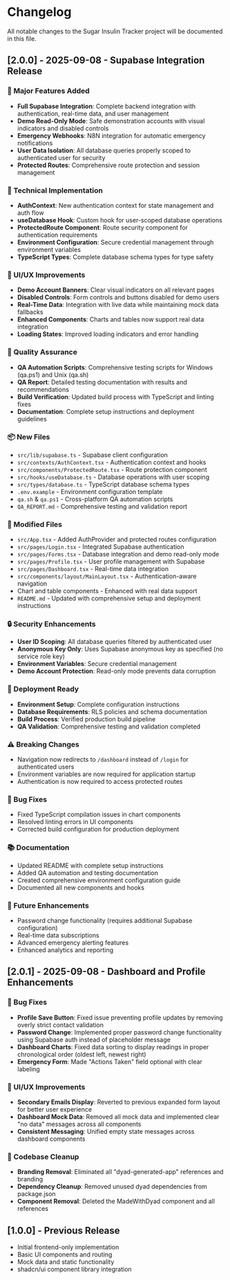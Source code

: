 # Changelog

All notable changes to the Sugar Insulin Tracker project will be documented in this file.

## [2.0.0] - 2025-09-08 - Supabase Integration Release

### 🚀 Major Features Added
- **Full Supabase Integration**: Complete backend integration with authentication, real-time data, and user management
- **Demo Read-Only Mode**: Safe demonstration accounts with visual indicators and disabled controls  
- **Emergency Webhooks**: N8N integration for automatic emergency notifications
- **User Data Isolation**: All database queries properly scoped to authenticated user for security
- **Protected Routes**: Comprehensive route protection and session management

### 🔧 Technical Implementation
- **AuthContext**: New authentication context for state management and auth flow
- **useDatabase Hook**: Custom hook for user-scoped database operations
- **ProtectedRoute Component**: Route security component for authentication requirements
- **Environment Configuration**: Secure credential management through environment variables
- **TypeScript Types**: Complete database schema types for type safety

### 🎨 UI/UX Improvements
- **Demo Account Banners**: Clear visual indicators on all relevant pages
- **Disabled Controls**: Form controls and buttons disabled for demo users
- **Real-Time Data**: Integration with live data while maintaining mock data fallbacks
- **Enhanced Components**: Charts and tables now support real data integration
- **Loading States**: Improved loading indicators and error handling

### 🧪 Quality Assurance
- **QA Automation Scripts**: Comprehensive testing scripts for Windows (qa.ps1) and Unix (qa.sh)
- **QA Report**: Detailed testing documentation with results and recommendations
- **Build Verification**: Updated build process with TypeScript and linting fixes
- **Documentation**: Complete setup instructions and deployment guidelines

### 📦 New Files
- `src/lib/supabase.ts` - Supabase client configuration
- `src/contexts/AuthContext.tsx` - Authentication context and hooks
- `src/components/ProtectedRoute.tsx` - Route protection component
- `src/hooks/useDatabase.ts` - Database operations with user scoping
- `src/types/database.ts` - TypeScript database schema types
- `.env.example` - Environment configuration template
- `qa.sh` & `qa.ps1` - Cross-platform QA automation scripts
- `QA_REPORT.md` - Comprehensive testing and validation report

### 🔄 Modified Files
- `src/App.tsx` - Added AuthProvider and protected routes configuration
- `src/pages/Login.tsx` - Integrated Supabase authentication
- `src/pages/Forms.tsx` - Database integration and demo read-only mode
- `src/pages/Profile.tsx` - User profile management with Supabase
- `src/pages/Dashboard.tsx` - Real-time data integration
- `src/components/layout/MainLayout.tsx` - Authentication-aware navigation
- Chart and table components - Enhanced with real data support
- `README.md` - Updated with comprehensive setup and deployment instructions

### 🔒 Security Enhancements
- **User ID Scoping**: All database queries filtered by authenticated user
- **Anonymous Key Only**: Uses Supabase anonymous key as specified (no service role key)
- **Environment Variables**: Secure credential management
- **Demo Account Protection**: Read-only mode prevents data corruption

### 🚀 Deployment Ready
- **Environment Setup**: Complete configuration instructions
- **Database Requirements**: RLS policies and schema documentation
- **Build Process**: Verified production build pipeline
- **QA Validation**: Comprehensive testing and validation completed

### ⚠️ Breaking Changes
- Navigation now redirects to `/dashboard` instead of `/login` for authenticated users
- Environment variables are now required for application startup
- Authentication is now required to access protected routes

### 🐛 Bug Fixes
- Fixed TypeScript compilation issues in chart components
- Resolved linting errors in UI components
- Corrected build configuration for production deployment

### 📚 Documentation
- Updated README with complete setup instructions
- Added QA automation and testing documentation
- Created comprehensive environment configuration guide
- Documented all new components and hooks

### 🔮 Future Enhancements
- Password change functionality (requires additional Supabase configuration)
- Real-time data subscriptions
- Advanced emergency alerting features
- Enhanced analytics and reporting

## [2.0.1] - 2025-09-08 - Dashboard and Profile Enhancements

### 🐛 Bug Fixes
- **Profile Save Button**: Fixed issue preventing profile updates by removing overly strict contact validation
- **Password Change**: Implemented proper password change functionality using Supabase auth instead of placeholder message
- **Dashboard Charts**: Fixed data sorting to display readings in proper chronological order (oldest left, newest right)
- **Emergency Form**: Made "Actions Taken" field optional with clear labeling

### 🎨 UI/UX Improvements
- **Secondary Emails Display**: Reverted to previous expanded form layout for better user experience
- **Dashboard Mock Data**: Removed all mock data and implemented clear "no data" messages across all components
- **Consistent Messaging**: Unified empty state messages across dashboard components

### 🧹 Codebase Cleanup
- **Branding Removal**: Eliminated all "dyad-generated-app" references and branding
- **Dependency Cleanup**: Removed unused dyad dependencies from package.json
- **Component Removal**: Deleted the MadeWithDyad component and all references

## [1.0.0] - Previous Release
- Initial frontend-only implementation
- Basic UI components and routing
- Mock data and static functionality
- shadcn/ui component library integration
